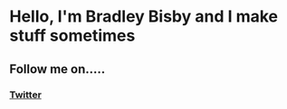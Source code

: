 <title>
  Bisby's Github Page
</title>
<h1>
  Hello, I'm Bradley Bisby and I make stuff sometimes
</h1>
<h2>
  Follow me on.....
</h2>
<h3>
  <a href="https://www.twitter.com/b1sby">Twitter</a>
</h3>
